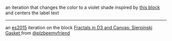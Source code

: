 an iteration that changes the color to a violet shade inspired by [this block](https://bl.ocks.org/micahstubbs/ad6b34720d2a39f7a73335940d7f1605) and centers the label text

---

an [es2015](https://babeljs.io/learn-es2015/) iteration on the block [Fractals in D3 and Canvas: Sierpinski Gasket
](https://bl.ocks.org/beemyfriend/8bafcd8151a050b8028e76eb61acfc13) from [@plzbeemyfriend](https://twitter.com/plzbeemyfriend)